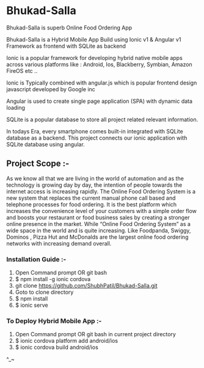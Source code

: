 # Bhukad-Salla

Bhukad-Salla is superb Online Food Ordering App

Bhukad-Salla is a Hybrid Mobile App Build using Ionic v1 & Angular v1 Framework as frontend with SQLite as backend

Ionic is a popular framework for developing hybrid native mobile apps across various platforms like : Android, Ios, Blackberry, Symbian, Amazon FireOS etc ..

Ionic is Typically combined with angular.js which is popular frontend design javascript developed by Google inc

Angular is used to create single page application (SPA) with dynamic data loading

SQLite is a popular database to store all project related relevant information.

In todays Era, every smartphone comes built-in integrated with SQLite database as a backend. This project connects our ionic application with SQLite database using angular.

## Project Scope :-

As we know all that we are living in the world of automation and as the technology is growing day by day, the intention of people towards the internet access is increasing rapidly. The Online Food Ordering System is a new system that replaces the current manual phone call based and telephone processes for food ordering. It is the best platform which increases the convenience level of your customers with a simple order flow and boosts your restaurant or food business sales by creating a stronger online presence in the market. While “Online Food Ordering System” as a wide space in the world and is quite increasing.  Like Foodpanda, Swiggy, Dominos , Pizza Hut and McDonalds are the largest online food ordering networks with increasing demand overall.

### Installation Guide :-

1. Open Command prompt OR git bash
2. $ npm install -g ionic cordova
3. git clone https://github.com/ShubhPatil/Bhukad-Salla.git
4. Goto to clone directory
5. $ npm install
6. $ ionic serve

### To Deploy Hybrid Mobile App :-

1. Open Command prompt OR git bash in current project directory
2. $ ionic cordova platform add android/ios
3. $ ionic cordova build android/ios

^_~
